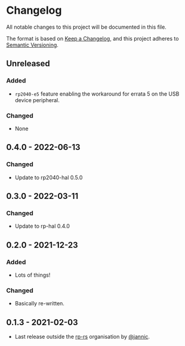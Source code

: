 # Changelog

All notable changes to this project will be documented in this file.

The format is based on [Keep a Changelog](https://keepachangelog.com/en/1.0.0/),
and this project adheres to [Semantic Versioning](https://semver.org/spec/v2.0.0.html).

## Unreleased

### Added

- `rp2040-e5` feature enabling the workaround for errata 5 on the USB device peripheral.

### Changed

- None

## 0.4.0 - 2022-06-13

### Changed

- Update to rp2040-hal 0.5.0

## 0.3.0 - 2022-03-11

### Changed

- Update to rp-hal 0.4.0

## 0.2.0 - 2021-12-23

### Added

- Lots of things!

### Changed

- Basically re-written.

## 0.1.3 - 2021-02-03

- Last release outside the [rp-rs] organisation by [@jannic].

[@jannic]: https://github.com/jannic
[rp-rs]: https://github.com/rp-rs
